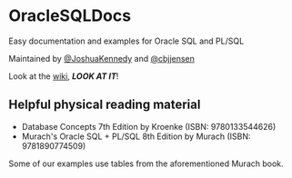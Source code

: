 OracleSQLDocs
=============

Easy documentation and examples for Oracle SQL and PL/SQL

Maintained by [@JoshuaKennedy](https://github.com/JoshuaKennedy) and [@cbjjensen](https://github.com/cbjjensen)

Look at the [wiki](https://github.com/JoshuaKennedy/OracleSQLDocs/wiki), _**LOOK AT IT**_!

## Helpful physical reading material

* Database Concepts 7th Edition by Kroenke (ISBN: 9780133544626)
* Murach's Oracle SQL + PL/SQL 8th Edition by Murach (ISBN: 9781890774509)

Some of our examples use tables from the aforementioned Murach book.
